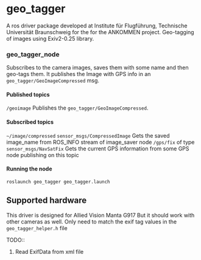# geo_tagger
A ros driver package developed at Institute für Flugführung, Technische Universität 
Braunschweig for the for the ANKOMMEN project. Geo-tagging of images using Exiv2-0.25 library. 

### geo_tagger_node
Subscribes to the camera images, saves them with some name and then geo-tags them. It publishes 
the Image with GPS info in an `geo_tagger/GeoImageCompressed` msg.
#### Published topics
`/geoimage` Publishes the `geo_tagger/GeoImageCompressed`.
#### Subscribed topics
`~/image/compressed` `sensor_msgs/CompressedImage` Gets the saved image_name from ROS_INFO stream of image_saver node
`/gps/fix` of type `sensor_msgs/NavSatFix` Gets the current GPS information from some GPS node publishing on this topic
#### Running the node
```
roslaunch geo_tagger geo_tagger.launch
```

## Supported hardware
This driver is designed for Allied Vision Manta G917 But it should work
with other cameras as well. Only need to match the exif tag values in the `geo_tagger_helper.h` file

TODO::
1. Read ExifData from xml file
